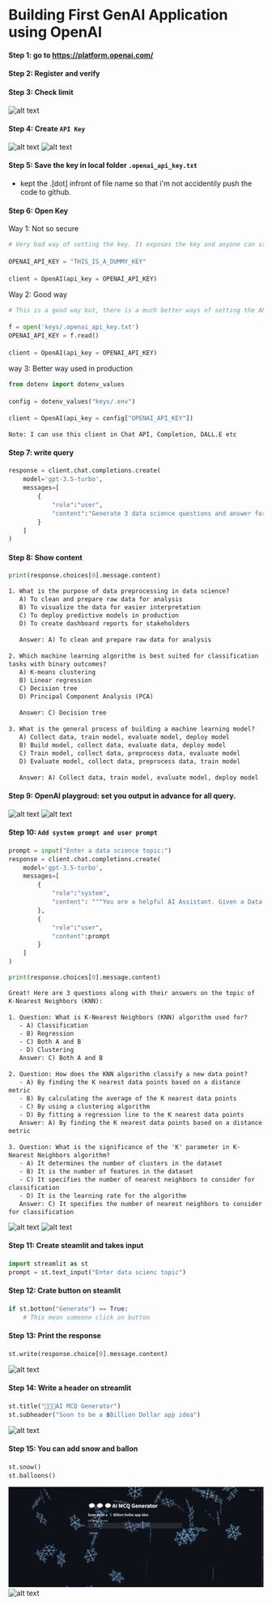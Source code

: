 # Building First GenAI Application using OpenAI

#### Step 1: go to https://platform.openai.com/
#### Step 2: Register and verify
#### Step 3: Check limit
![alt text](image.png)
#### Step 4: Create `API Key`
![alt text](image-2.png)
![alt text](image-3.png)
#### Step 5: Save the key in local folder `.openai_api_key.txt`
* kept the .[dot] infront of file name so that i'm not accidentily push the code to github.

#### Step 6: Open Key
Way 1: Not so secure
```python
# Very bad way of setting the key. It exposes the key and anyone can steal it.

OPENAI_API_KEY = "THIS_IS_A_DUMMY_KEY"

client = OpenAI(api_key = OPENAI_API_KEY)
```

Way 2: Good way
```python
# This is a good way but, there is a much better ways of setting the API key using .env

f = open('keys/.openai_api_key.txt')
OPENAI_API_KEY = f.read()

client = OpenAI(api_key = OPENAI_API_KEY)
```

way 3: Better way used in production
```python
from dotenv import dotenv_values

config = dotenv_values("keys/.env")

client = OpenAI(api_key = config["OPENAI_API_KEY"])
```
`Note: I can use this client in Chat API, Completion, DALL.E etc`

#### Step 7: write query
```python
response = client.chat.completions.create(
    model='gpt-3.5-turbo',
    messages=[
        {
            "role":"user",
            "content":"Generate 3 data science questions and answer for MCQ test."
        }
    ]
)
```

#### Step 8: Show content
```python
print(response.choices[0].message.content)
```
```
1. What is the purpose of data preprocessing in data science?
   A) To clean and prepare raw data for analysis
   B) To visualize the data for easier interpretation
   C) To deploy predictive models in production
   D) To create dashboard reports for stakeholders
   
   Answer: A) To clean and prepare raw data for analysis

2. Which machine learning algorithm is best suited for classification tasks with binary outcomes?
   A) K-means clustering
   B) Linear regression
   C) Decision tree
   D) Principal Component Analysis (PCA)
   
   Answer: C) Decision tree

3. What is the general process of building a machine learning model?
   A) Collect data, train model, evaluate model, deploy model
   B) Build model, collect data, evaluate data, deploy model
   C) Train model, collect data, preprocess data, evaluate model
   D) Evaluate model, collect data, preprocess data, train model
   
   Answer: A) Collect data, train model, evaluate model, deploy model
```

#### Step 9: OpenAI playgroud: set you output in advance for all query.
![alt text](image-4.png)
![alt text](image-5.png)

#### Step 10: `Add system prompt and user prompt`
```python
prompt = input("Enter a data science topic:")
response = client.chat.completions.create(
    model='gpt-3.5-turbo',
    messages=[
        {
            "role":"system",
            "content": """You are a helpful AI Assistant. Given a Data Science Topic you always generate 3 questions and answer for MCQ test."""
        },
        {
            "role":"user",
            "content":prompt
        }
    ]
)
```
```python
print(response.choices[0].message.content)
```
```
Great! Here are 3 questions along with their answers on the topic of K-Nearest Neighbors (KNN):

1. Question: What is K-Nearest Neighbors (KNN) algorithm used for?
   - A) Classification
   - B) Regression
   - C) Both A and B
   - D) Clustering
   Answer: C) Both A and B

2. Question: How does the KNN algorithm classify a new data point?
   - A) By finding the K nearest data points based on a distance metric
   - B) By calculating the average of the K nearest data points
   - C) By using a clustering algorithm
   - D) By fitting a regression line to the K nearest data points
   Answer: A) By finding the K nearest data points based on a distance metric

3. Question: What is the significance of the 'K' parameter in K-Nearest Neighbors algorithm?
   - A) It determines the number of clusters in the dataset
   - B) It is the number of features in the dataset
   - C) It specifies the number of nearest neighbors to consider for classification
   - D) It is the learning rate for the algorithm
   Answer: C) It specifies the number of nearest neighbors to consider for classification
```

![alt text](image-6.png)
![alt text](image-7.png)

#### Step 11: Create steamlit and takes input
```python
import streamlit as st
prompt = st.text_input("Enter data scienc topic")
```

#### Step 12: Crate button on steamlit
```python
if st.botton("Generate") == True:
    # This mean someone click on button
```

#### Step 13: Print the response
```python
st.write(response.choice[0].message.content)
```
![alt text](image-8.png)

#### Step 14: Write a header on streamlit
```python
st.title("💬💬💬AI MCQ Generator")
st.subheader("Soon to be a 💲Billion Dollar app idea")
```
![alt text](image-9.png)

#### Step 15: You can add snow and ballon
```python
st.snow()
st.balloons()
```
![alt text](image-10.png)
![alt text](image-11.png)